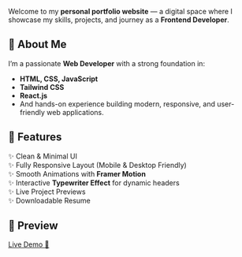 Welcome to my **personal portfolio website** — a digital space where I showcase my skills, projects, and journey as a **Frontend Developer**.

## 📌 About Me

I’m a passionate **Web Developer** with a strong foundation in:

- **HTML, CSS, JavaScript**
- **Tailwind CSS**
- **React.js**
- And hands-on experience building modern, responsive, and user-friendly web applications.

## 🌟 Features

✨ Clean & Minimal UI  
✨ Fully Responsive Layout (Mobile & Desktop Friendly)  
✨ Smooth Animations with **Framer Motion**  
✨ Interactive **Typewriter Effect** for dynamic headers  
✨ Live Project Previews  
✨ Downloadable Resume

## 📸 Preview

[Live Demo 🔗](https://my-portfolio-two-gules-93.vercel.app/)
